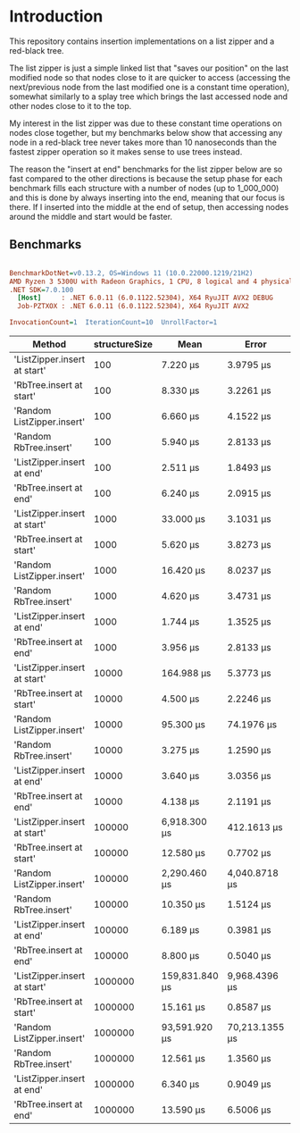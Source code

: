 # Introduction

This repository contains insertion implementations on a list zipper and a red-black tree. 

The list zipper is just a simple linked list that "saves our position" on the last modified node so that nodes close to it are quicker to access (accessing the next/previous node from the last modified one is a constant time operation), somewhat similarly to a splay tree which brings the last accessed node and other nodes close to it to the top.

My interest in the list zipper was due to these constant time operations on nodes close together, but my benchmarks below show that accessing any node in a red-black tree never takes more than 10 nanoseconds than the fastest zipper operation so it makes sense to use trees instead.

The reason the "insert at end" benchmarks for the list zipper below are so fast compared to the other directions is because the setup phase for each benchmark fills each structure with a number of nodes (up to 1_000_000) and this is done by always inserting into the end, meaning that our focus is there. If I inserted into the middle at the end of setup, then accessing nodes around the middle and start would be faster.

## Benchmarks

``` ini

BenchmarkDotNet=v0.13.2, OS=Windows 11 (10.0.22000.1219/21H2)
AMD Ryzen 3 5300U with Radeon Graphics, 1 CPU, 8 logical and 4 physical cores
.NET SDK=7.0.100
  [Host]     : .NET 6.0.11 (6.0.1122.52304), X64 RyuJIT AVX2 DEBUG
  Job-PZTXOX : .NET 6.0.11 (6.0.1122.52304), X64 RyuJIT AVX2

InvocationCount=1  IterationCount=10  UnrollFactor=1  

```

|Method                      |structureSize|Mean          |Error         |StdDev        |Median        |Gen0      |Gen1     |Allocated |
|----------------------------|-------------|--------------|--------------|--------------|--------------|----------|---------|----------|
|'ListZipper.insert at start'|100          |7.220 μs      |3.9795 μs     |2.6322 μs     |6.700 μs      |-         |-        |6944 B    |
|'RbTree.insert at start'    |100          |8.330 μs      |3.2261 μs     |2.1339 μs     |8.450 μs      |-         |-        |864 B     |
|'Random ListZipper.insert'  |100          |6.660 μs      |4.1522 μs     |2.7464 μs     |6.750 μs      |-         |-        |2400 B    |
|'Random RbTree.insert'      |100          |5.940 μs      |2.8133 μs     |1.8608 μs     |5.650 μs      |-         |-        |864 B     |
|'ListZipper.insert at end'  |100          |2.511 μs      |1.8493 μs     |1.1005 μs     |2.300 μs      |-         |-        |576 B     |
|'RbTree.insert at end'      |100          |6.240 μs      |2.0915 μs     |1.3834 μs     |6.400 μs      |-         |-        |1008 B    |
|'ListZipper.insert at start'|1000         |33.000 μs     |3.1031 μs     |1.8466 μs     |32.500 μs     |-         |-        |64544 B   |
|'RbTree.insert at start'    |1000         |5.620 μs      |3.8273 μs     |2.5315 μs     |5.450 μs      |-         |-        |1008 B    |
|'Random ListZipper.insert'  |1000         |16.420 μs     |8.0237 μs     |5.3072 μs     |15.500 μs     |-         |-        |61408 B   |
|'Random RbTree.insert'      |1000         |4.620 μs      |3.4731 μs     |2.2972 μs     |3.550 μs      |-         |-        |960 B     |
|'ListZipper.insert at end'  |1000         |1.744 μs      |1.3525 μs     |0.8048 μs     |1.500 μs      |-         |-        |576 B     |
|'RbTree.insert at end'      |1000         |3.956 μs      |2.8133 μs     |1.6741 μs     |3.200 μs      |-         |-        |1296 B    |
|'ListZipper.insert at start'|10000        |164.988 μs    |5.3773 μs     |2.8124 μs     |164.350 μs    |-         |-        |640544 B  |
|'RbTree.insert at start'    |10000        |4.500 μs      |2.2246 μs     |1.3238 μs     |4.400 μs      |-         |-        |1200 B    |
|'Random ListZipper.insert'  |10000        |95.300 μs     |74.1976 μs    |49.0772 μs    |113.200 μs    |-         |-        |138656 B  |
|'Random RbTree.insert'      |10000        |3.275 μs      |1.2590 μs     |0.6585 μs     |3.150 μs      |-         |-        |1104 B    |
|'ListZipper.insert at end'  |10000        |3.640 μs      |3.0356 μs     |2.0079 μs     |3.100 μs      |-         |-        |576 B     |
|'RbTree.insert at end'      |10000        |4.138 μs      |2.1191 μs     |1.1083 μs     |4.050 μs      |-         |-        |1440 B    |
|'ListZipper.insert at start'|100000       |6,918.300 μs  |412.1613 μs   |272.6192 μs   |6,876.650 μs  |1000.0000 |-        |6400544 B |
|'RbTree.insert at start'    |100000       |12.580 μs     |0.7702 μs     |0.5095 μs     |12.600 μs     |-         |-        |1008 B    |
|'Random ListZipper.insert'  |100000       |2,290.460 μs  |4,040.8718 μs |2,672.7865 μs |953.400 μs    |1000.0000 |-        |5893344 B |
|'Random RbTree.insert'      |100000       |10.350 μs     |1.5124 μs     |0.9000 μs     |10.550 μs     |-         |-        |1296 B    |
|'ListZipper.insert at end'  |100000       |6.189 μs      |0.3981 μs     |0.2369 μs     |6.200 μs      |-         |-        |240 B     |
|'RbTree.insert at end'      |100000       |8.800 μs      |0.5040 μs     |0.3333 μs     |8.750 μs      |-         |-        |1632 B    |
|'ListZipper.insert at start'|1000000      |159,831.840 μs|9,968.4396 μs |6,593.5056 μs |157,693.100 μs|10000.0000|2000.0000|64000544 B|
|'RbTree.insert at start'    |1000000      |15.161 μs     |0.8587 μs     |0.5110 μs     |15.250 μs     |-         |-        |1488 B    |
|'Random ListZipper.insert'  |1000000      |93,591.920 μs |70,213.1355 μs|46,441.6418 μs|97,688.550 μs |9000.0000 |2000.0000|53304096 B|
|'Random RbTree.insert'      |1000000      |12.561 μs     |1.3560 μs     |0.8069 μs     |12.350 μs     |-         |-        |1344 B    |
|'ListZipper.insert at end'  |1000000      |6.340 μs      |0.9049 μs     |0.5985 μs     |6.350 μs      |-         |-        |576 B     |
|'RbTree.insert at end'      |1000000      |13.590 μs     |6.5006 μs     |4.2997 μs     |11.600 μs     |-         |-        |1824 B    |
